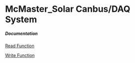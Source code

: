 # McMaster_Solar Canbus/DAQ System

##### Documentation 


[Read Function](https://github.com/AymanAkhras/McMaster_Solar/blob/main/CAN_write.ino)

[Write Function](https://github.com/AymanAkhras/McMaster_Solar/blob/main/CAN_write.ino) 
